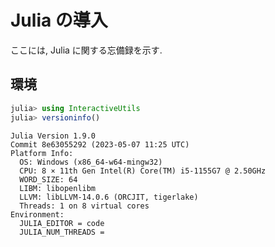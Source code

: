 # Julia の導入

ここには, Julia に関する忘備録を示す.

## 環境

```julia
julia> using InteractiveUtils
julia> versioninfo()
```

```text
Julia Version 1.9.0
Commit 8e63055292 (2023-05-07 11:25 UTC)
Platform Info:
  OS: Windows (x86_64-w64-mingw32)
  CPU: 8 × 11th Gen Intel(R) Core(TM) i5-1155G7 @ 2.50GHz
  WORD_SIZE: 64
  LIBM: libopenlibm
  LLVM: libLLVM-14.0.6 (ORCJIT, tigerlake)
  Threads: 1 on 8 virtual cores
Environment:
  JULIA_EDITOR = code
  JULIA_NUM_THREADS =
```
